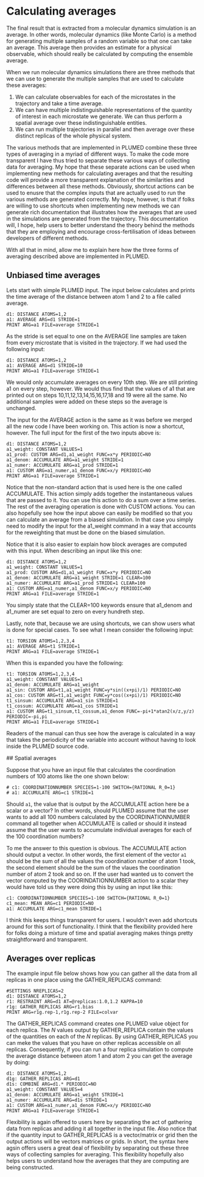 # Calculating averages

The final result that is extracted from a molecular dynamics simulation is an average.  In other words, molecular dynamics (like Monte Carlo) is a method for generating multiple samples
of a random variable so that one can take an average.  This average then provides an estimate for a physical observable, which should really be calculated by computing the ensemble average.

When we run molecular dynamics simulations there are three methods that we can use to generate the multiple samples that are used to calculate these averages:

1. We can calculate observables for each of the microstates in the trajectory and take a time average.
2. We can have multiple indistinguishable representations of the quantity of interest in each microstate we generate.  We can thus perform a spatial average over these indistinguishable entities.
3. We can run multiple trajectories in parallel and then average over these distinct replicas of the whole physical system.

The various methods that are implemented in PLUMED combine these three types of averaging in a myriad of different ways. To make the code more transparent I have thus tried to separate these various
ways of collecting data for averaging.  My hope that these separate actions can be used when implementing new methods for calculating averages and that the resulting code will provide a more transparent
explanation of the similarities and differences between all these methods.  Obviously, shortcut actions can be used to enusre that the complex inputs that are actually used to run the various methods are generated
correctly.  My hope, however, is that if folks are willing to use shortcuts when implementing new methods we can generate rich documentation that illustrates how the averages that are used in the simulations
are generated from the trajectory.  This documentation will, I hope, help users to better understand the theory behind the methods that they are employing and encourage cross-fertilisation of ideas between 
developers of different methods.

With all that in mind, allow me to explain here how the three forms of averaging described above are implemented in PLUMED.

## Unbiased time averages

Lets start with simple PLUMED input. The input below calculates and prints the time average of the distance between atom 1 and 2 to a file called average.

```plumed
d1: DISTANCE ATOMS=1,2
a1: AVERAGE ARG=d1 STRIDE=1
PRINT ARG=a1 FILE=average STRIDE=1
```

As the stride is set equal to one on the AVERAGE line samples are taken from every microstate that is visited in the trajectory.  If we had used the following input:

```plumed
d1: DISTANCE ATOMS=1,2
a1: AVERAGE ARG=d1 STRIDE=10
PRINT ARG=a1 FILE=average STRIDE=1
```

We would only accumulate averages on every 10th step.  We are still printing a1 on every step, however.  We would thus find that the values of a1 that are printed out on steps
10,11,12,13,14,15,16,17,18 and 19 were all the same.  No additional samples were added on these steps so the average is unchanged.

The input for the AVERAGE action is the same as it was before we merged all the new code I have been working on.  This action is now a shortcut, however.  The full input for the first of the two 
inputs above is:

```plumed
d1: DISTANCE ATOMS=1,2
a1_weight: CONSTANT VALUES=1
a1_prod: CUSTOM ARG=d1,a1_weight FUNC=x*y PERIODIC=NO
a1_denom: ACCUMULATE ARG=a1_weight STRIDE=1
a1_numer: ACCUMULATE ARG=a1_prod STRIDE=1
a1: CUSTOM ARG=a1_numer,a1_denom FUNC=x/y PERIODIC=NO
PRINT ARG=a1 FILE=average STRIDE=1
```

Notice that the non-standard action that is used here is the one called ACCUMULATE.  This action simply adds together the instantaneous values that are passed to it.  You can use this action to 
do a sum over a time series.  The rest of the averaging operation is done with CUSTOM actions.  You can also hopefully see how the input above can easily be modified so that you can calculate 
an average from a biased simulation.  In that case you simply need to modify the input for the a1_weight command in a way that accounts for the reweighting that must be done on the biased simulation.

Notice that it is also easier to explain how block averages are computed with this input.  When describing an input like this one:

```plumed
d1: DISTANCE ATOMS=1,2
a1_weight: CONSTANT VALUES=1
a1_prod: CUSTOM ARG=d1,a1_weight FUNC=x*y PERIODIC=NO
a1_denom: ACCUMULATE ARG=a1_weight STRIDE=1 CLEAR=100
a1_numer: ACCUMULATE ARG=a1_prod STRIDE=1 CLEAR=100
a1: CUSTOM ARG=a1_numer,a1_denom FUNC=x/y PERIODIC=NO
PRINT ARG=a1 FILE=average STRIDE=1
```

You simply state that the CLEAR=100 keywords ensure that a1_denom and a1_numer are set equal to zero on every hundreth step. 

Lastly, note that, because we are using shortcuts, we can show users what is done for special cases.  To see what I mean consider the following input:

```plumed
t1: TORSION ATOMS=1,2,3,4
a1: AVERAGE ARG=t1 STRIDE=1
PRINT ARG=a1 FILE=average STRIDE=1
```

When this is expanded you have the following:

```plumed
t1: TORSION ATOMS=1,2,3,4
a1_weight: CONSTANT VALUES=1
a1_denom: ACCUMULATE ARG=a1_weight 
a1_sin: CUSTOM ARG=t1,a1_weight FUNC=y*sin((x+pi)/1) PERIODIC=NO
a1_cos: CUSTOM ARG=t1,a1_weight FUNC=y*cos((x+pi)/1) PERIODIC=NO
t1_sinsum: ACCUMULATE ARG=a1_sin STRIDE=1
t1_cossum: ACCUMULATE ARG=a1_cos STRIDE=1
a1: CUSTOM ARG=t1_sinsum,t1_cossum,a1_denom FUNC=-pi+1*atan2(x/z,y/z) PERIODIC=-pi,pi
PRINT ARG=a1 FILE=average STRIDE=1
```

Readers of the manual can thus see how the average is calculated in a way that takes the periodicity of the variable into account without having to look inside the PLUMED source code.

## Spatial averages

Suppose that you have an input file that calculates the coordination numbers of 100 atoms like the one shown below:

```plumed
# c1: COORDINATIONNUMBER SPECIES=1-100 SWITCH={RATIONAL R_0=1}
# a1: ACCUMULATE ARG=c1 STRIDE=1
```

Should `a1`, the value that is output by the ACCUMULATE action here be a scalar or a vector?  In other words, should PLUMED assume that the user wants to add all 100 numbers calculated by the 
COORDINATIONNUMBER command all together when ACCUMULATE is called or should it instead assume that the user wants to accumulate individual averages for each of the 100 coordination numbers?

To me the answer to this question is obvious.  The ACCUMULATE action should output a vector.  In other words, the first element of the vector `a1` should be the sum of all the values the coordination
number of atom 1 took, the second element should be the sum of the vlaues the coordination number of atom 2 took and so on.  If the user had wanted us to convert the vector computed by the 
COORINDATIONNUMBER action to a scalar they would have told us they were doing this by using an input like this:

```plumed
c1: COORDINATIONNUMBER SPECIES=1-100 SWITCH={RATIONAL R_0=1}
c1_mean: MEAN ARG=c1 PERIODIC=NO
a1: ACCUMULATE ARG=c1_mean STRIDE=1
``` 

I think this keeps things transparent for users. I wouldn't even add shortcuts around for this sort of functionality. I think that the flexibility provided here for folks doing a mixture of time and spatial 
averaging makes things pretty straightforward and transparent.

## Averages over replicas

The example input file below shows how you can gather all the data from all replicas in one place using the GATHER_REPLICAS command:

```plumed
#SETTINGS NREPLICAS=2
d1: DISTANCE ATOMS=1,2
r1: RESTRAINT ARG=d1 AT=@replicas:1.0,1.2 KAPPA=10
r1g: GATHER_REPLICAS ARG=r1.bias
PRINT ARG=r1g.rep-1,r1g.rep-2 FILE=colvar
```

The GATHER_REPLICAS command creates one PLUMED value object for each replica. The $N$ values output by GATHER_REPLICA contain the values of the quantities on each of the $N$ replicas.  By using GATHER_REPLICAS you 
can meke the values that you have on other replicas accessible on all replicas.  Consequently, if you can run a four replica simulation to compute the average distance between atom 1 and atom 2 you can get the average by doing:


```plumed
d1: DISTANCE ATOMS=1,2
d1g: GATHER_REPLICAS ARG=d1
d1s: COMBINE ARG=d1.* PERIODIC=NO
a1_weight: CONSTANT VALUES=4
a1_denom: ACCUMULATE ARG=a1_weight STRIDE=1
a1_numer: ACCUMULATE ARG=d1s STRIDE=1
a1: CUSTOM ARG=a1_numer,a1_denom FUNC=x/y PERIODIC=NO
PRINT ARG=a1 FILE=average STRIDE=1
```

Flexibility is again offered to users here by separating the act of gathering data from replicas and adding it all together in the input file.  Also notice that if the quantity input to GATHER_REPLICAS is a vector/matrix or grid
then the output actions will be vectors matrices or grids.  In short, the syntax here agsin offers users a great deal of flexibility by separating out these three ways of collecting samples for averaging.  This flexibility hopefully also
helps users to understand how the averages that they are computing are being constructed.
